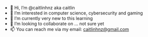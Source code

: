 - 👋 Hi, I’m @caitlinhnz aka caitlin
- 👀 I’m interested in computer science, cybersecurity and gaming
- 🌱 I’m currently very new to this learning  
- 💞️ I’m looking to collaborate on ... not sure yet
- 📫 You can reach me via my email: caitlinhnz@gmail.com

<!---
caitlinhnz/caitlinhnz is a ✨ special ✨ repository because its `README.md` (this file) appears on your GitHub profile.
You can click the Preview link to take a look at your changes.
--->
